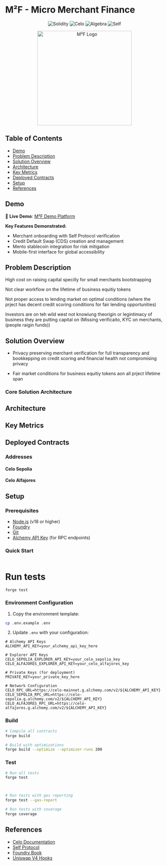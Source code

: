 # M²F - Micro Merchant Finance

<div align="center">

  <img src="https://img.shields.io/badge/Solidity-363636?style=for-the-badge&logo=solidity&logoColor=white" alt="Solidity"/>
  <img src="https://img.shields.io/badge/Celo-FFDE21?style=for-the-badge&logo=ethereum&logoColor=white" alt="Celo"/>
  <img src="https://img.shields.io/badge/Algebra-00CED1?style=for-the-badge&logo=uniswap&logoColor=white" alt="Algebra"/>
  <img src="https://img.shields.io/badge/Self-06402B?style=for-the-badge&logo=uniswap&logoColor=white" alt="Self"/>

</div>

<p align="center">
  <img src="assets/logo.png" alt="M²F Logo" width="300"/>
</p>

## Table of Contents
- [Demo](#demo)
- [Problem Description](#problem-description)
- [Solution Overview](#solution-overview)
- [Architecture](#architecture)
- [Key Metrics](#key-metrics)
- [Deployed Contracts](#deployed-contracts)
- [Setup](#setup)
- [References](#references)

## Demo

🚀 **Live Demo**: [M²F Demo Platform](https://demo.m2f.finance)

**Key Features Demonstrated:**
- Merchant onboarding with Self Protocol verification
- Credit Default Swap (CDS) creation and management
- Mento stablecoin integration for risk mitigation
- Mobile-first interface for global accessibility

## Problem Description

High cost on raising capital specilly for small merchants bootstrapping

Not clear workflow on the lifetime of business equitiy tokens

Not proper access to lending market on optimal conditions (where the prject has decent credit scoring conditions for fair lending opportunities)

Investors are on teh wild west not  knowiung theorigin or legintimacy of business they are putting  capital on (Missing verificaito, KYC on merchants, (people raigin funds))


## Solution Overview

- Privacy preserving  merchant verification for full transparency and bookkepping on credit scoring and financial health not compromising privacy


- Fair market conditions for business equitiy tokens aon all prject lifetime span


### Core Solution Architecture


## Architecture


## Key Metrics

## Deployed Contracts

### Addresses

#### Celo Sepolia

#### Celo Alfajores

## Setup

### Prerequisites

- [Node.js](https://nodejs.org/) (v18 or higher)
- [Foundry](https://book.getfoundry.sh/getting-started/installation)
- [Git](https://git-scm.com/)
- [Alchemy API Key](https://www.alchemy.com/) (for RPC endpoints)

### Quick Start

```bash
```


# Run tests
```
forge test
```

### Environment Configuration

1. Copy the environment template:
```bash
cp .env.example .env
```

2. Update `.env` with your configuration:
```env
# Alchemy API Keys
ALCHEMY_API_KEY=your_alchemy_api_key_here

# Explorer API Keys
CELO_SEPOLIA_EXPLORER_API_KEY=your_celo_sepolia_key
CELO_ALFAJORES_EXPLORER_API_KEY=your_celo_alfajores_key

# Private Keys (for deployment)
PRIVATE_KEY=your_private_key_here

# Network Configuration
CELO_RPC_URL=https://celo-mainnet.g.alchemy.com/v2/${ALCHEMY_API_KEY}
CELO_SEPOLIA_RPC_URL=https://celo-sepolia.g.alchemy.com/v2/${ALCHEMY_API_KEY}
CELO_ALFAJORES_RPC_URL=https://celo-alfajores.g.alchemy.com/v2/${ALCHEMY_API_KEY}
```

### Build

```bash
# Compile all contracts
forge build

# Build with optimizations
forge build --optimize --optimizer-runs 200
```

### Test

```bash
# Run all tests
forge test



# Run tests with gas reporting
forge test --gas-report

# Run tests with coverage
forge coverage
```



## References

- [Celo Documentation](https://docs.celo.org/)
- [Self Protocol](https://self.xyz/)
- [Foundry Book](https://book.getfoundry.sh/)
- [Uniswap V4 Hooks](https://docs.uniswap.org/sdk/v4/overview)








